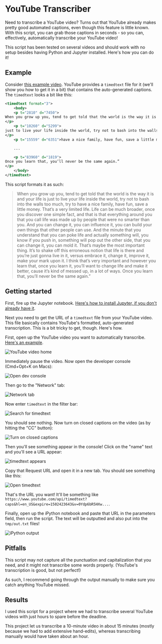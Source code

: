 # YouTube Transcriber

Need to transcribe a YouTube video? Turns out that YouTube already makes pretty good automated captions, even though this feature is little known. With this script, you can grab those captions in seconds - so you can, effectively, automatically transcribe your YouTube video!

This script has been tested on several videos and should work with no setup besides having Python and Jupyter installed. Here's how you can do it!

## Example

Consider [this example video](https://www.youtube.com/watch?v=0Ydp6bR5HXw). YouTube provides a `timedtext` file for it (we'll show you how to get it in a bit) that contains the auto-generated captions. The `timedtext` looks a bit like this:

```xml
<timedtext format="3">
    <body>
    <p t="2810" d="7450">
When you grow up you, tend to get told that the world is the way it is and your life is
</p>
    <p t="10260" d="5299">
just to live your life inside the world, try not to bash into the walls too much, try to
</p>
    <p t="15559" d="6351">have a nice family, have fun, save a little money.</p>

    ...

    <p t="83960" d="1819">
Once you learn that, you’ll never be the same again.”
</p>
    </body>
</timedtext>
```

This script formats it as such:


> When you grow up you, tend to get told that the world is the way it is and your life is just to live your life inside the world, try not to bash into the walls too much, try to have a nice family, have fun, save a little money. That’s a very limited life. Life can be much broader, once you discover one simple fact, and that is that everything around you that you call life was made up by people that were no smarter than you. And you can change it, you can influence it, you can build your own things that other people can use. And the minute that you understand that you can poke life and actually something will, you know if you push in, something will pop out the other side, that you can change it, you can mold it. That’s maybe the most important thing. It’s to shake off this erroneous notion that life is there and you’re just gonna live in it, versus embrace it, change it, improve it, make your mark upon it. I think that’s very important and however you learn that, once you learn it, you’ll want to change life and make it better, cause it’s kind of messed up, in a lot of ways. Once you learn that, you’ll never be the same again.”


## Getting started

First, fire up the Jupyter notebook. [Here's how to install Jupyter, if you don't already have it](https://jupyter.org/install.html).

Next you need to get the URL of a `timedtext` file from your YouTube video. This file basically contains YouTube's formatted, auto-generated transcription. This is a bit tricky to get, though. Here's how.

First, open up the YouTube video you want to automatically transcribe. [Here's an example](https://www.youtube.com/watch?v=0Ydp6bR5HXw).

![YouTube video home](img/youtube-video-home.png)

Immediately pause the video. Now open the developer console (Cmd+Opt+K on Macs):

![Open dev console](img/open-dev-console.png)

Then go to the "Network" tab:

![Network tab](img/network-tab.png)

Now enter `timedtext` in the filter bar:

![Search for timedtext](img/timedtext-search.png)

You should see nothing. Now turn on closed captions on the video (as by hitting the "CC" button):

![Turn on closed captions](img/turn-on-cc.png)

Then you'll see something appear in the console! Click on the "name" text and you'll see a URL appear:

![timedtext appears](img/copy-url.png)

Copy that Request URL and open it in a new tab. You should see something like this:

![Open timedtext](img/open-timedtext.png)

That's the URL you want! It'll be something like `https://www.youtube.com/api/timedtext?caps&hl=en_US&expire=1502423643&v=0Ydp6bR5HXw...`.

Finally, open up the iPython notebook and paste that URL in the parameters field, then run the script. The text will be outputted and also put into the `tmp/out.txt` files!

![iPython output](img/ipython-output.png)

## Pitfalls

This script may not capture all the punctuation and  capitalization that you need, and it might not transcribe some words properly. (YouTube's transcription is good, but not perfect!)

As such, I recommend going through the output manually to make sure you catch anything YouTube missed.

## Results

I used this script for a project where we had to transcribe several YouTube videos with just hours to spare before the deadline.

This project let us transcribe a 10-minute video in about 15 minutes (mostly because we had to add extensive hand-edits), whereas transcribing manually would have taken about an hour.
